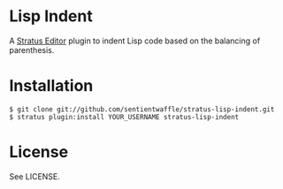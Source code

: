 # Lisp Indent
A [Stratus Editor][stratus] plugin to indent Lisp code based
on the balancing of parenthesis.

# Installation

    $ git clone git://github.com/sentientwaffle/stratus-lisp-indent.git
    $ stratus plugin:install YOUR_USERNAME stratus-lisp-indent

# License
See LICENSE.

[stratus]: http://stratuseditor.com/
